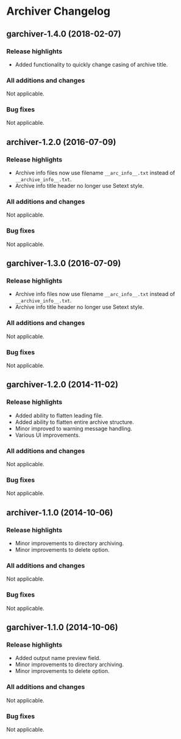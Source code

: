 # Archiver Changelog

## garchiver-1.4.0 (2018-02-07)
### Release highlights
  - Added functionality to quickly change casing of archive title.

### All additions and changes
Not applicable.

### Bug fixes
Not applicable.

## archiver-1.2.0 (2016-07-09)
### Release highlights
  - Archive info files now use filename `__arc_info__.txt` instead of `__archive_info__.txt`.
  - Archive info title header no longer use Setext style.

### All additions and changes
Not applicable.

### Bug fixes
Not applicable.

## garchiver-1.3.0 (2016-07-09)
### Release highlights
  - Archive info files now use filename `__arc_info__.txt` instead of `__archive_info__.txt`.
  - Archive info title header no longer use Setext style.

### All additions and changes
Not applicable.

### Bug fixes
Not applicable.

## garchiver-1.2.0 (2014-11-02)
### Release highlights
  - Added ability to flatten leading file.
  - Added ability to flatten entire archive structure.
  - Minor improved to warning message handling.
  - Various UI improvements.

### All additions and changes
Not applicable.

### Bug fixes
Not applicable.

## archiver-1.1.0 (2014-10-06)
### Release highlights
  - Minor improvements to directory archiving.
  - Minor improvements to delete option.

### All additions and changes
Not applicable.

### Bug fixes
Not applicable.

## garchiver-1.1.0 (2014-10-06)
### Release highlights
  - Added output name preview field.
  - Minor improvements to directory archiving.
  - Minor improvements to delete option.

### All additions and changes
Not applicable.

### Bug fixes
Not applicable.

